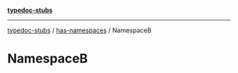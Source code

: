 [**typedoc-stubs**](../../index.md)

***

[typedoc-stubs](../../index.md) / [has-namespaces](../index.md) / NamespaceB

# NamespaceB
